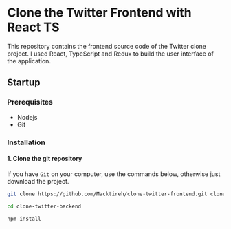 # Clone the Twitter Frontend with React TS

This repository contains the frontend source code of the Twitter clone project. I used React, TypeScript and Redux to build the user interface of the application.

## Startup

### Prerequisites

- Nodejs
- Git

### Installation

#### 1. Clone the git repository

If you have `Git` on your computer, use the commands below, otherwise just download the project.

```bash
git clone https://github.com/Macktireh/clone-twitter-frontend.git clone-twitter-backend
```

```bash
cd clone-twitter-backend
```

```bash
npm install
```
